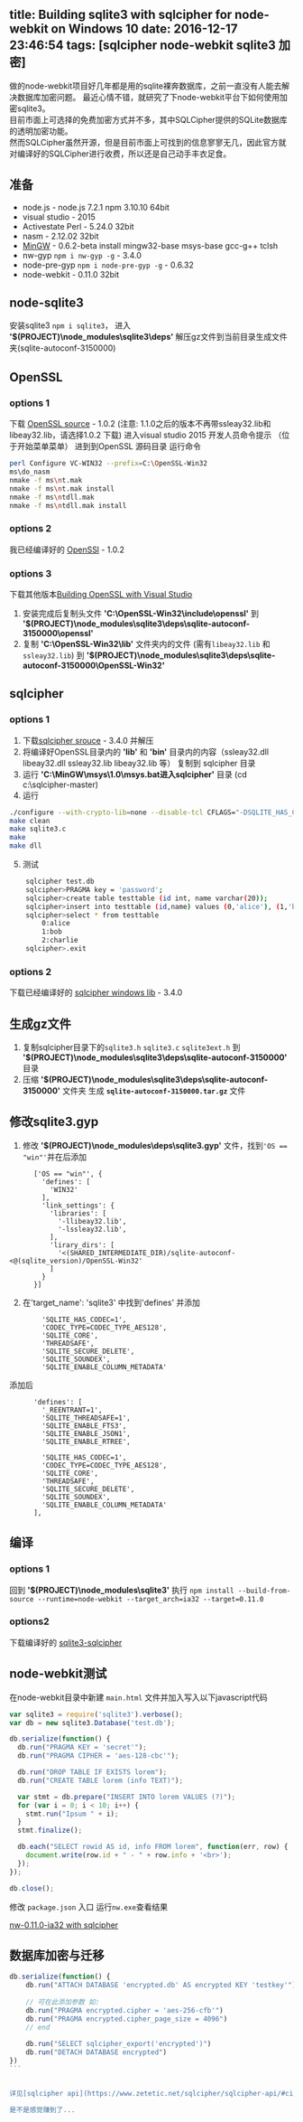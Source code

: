 title: Building sqlite3 with sqlcipher for node-webkit on Windows 10
date: 2016-12-17 23:46:54
tags: [sqlcipher node-webkit sqlite3 加密]
---

做的node-webkit项目好几年都是用的sqlite裸奔数据库，之前一直没有人能去解决数据库加密问题。
最近心情不错，就研究了下node-webkit平台下如何使用加密sqlite3。   
目前市面上可选择的免费加密方式并不多，其中SQLCipher提供的SQLite数据库的透明加密功能。   
然而SQLCipher虽然开源，但是目前市面上可找到的信息寥寥无几，因此官方就对编译好的SQLCipher进行收费，所以还是自己动手丰衣足食。

<!-- more -->

## 准备

* node.js - node.js 7.2.1 npm 3.10.10 64bit
* visual studio - 2015
* Activestate Perl - 5.24.0 32bit
* nasm - 2.12.02 32bit
* [MinGW](https://sourceforge.net/projects/mingw/files/Installer/) - 0.6.2-beta   install mingw32-base msys-base gcc-g++ tclsh
* nw-gyp `npm i nw-gyp -g` - 3.4.0
* node-pre-gyp `npm i node-pre-gyp -g` - 0.6.32
* node-webkit - 0.11.0 32bit

## node-sqlite3

安装sqlite3 `npm i sqlite3`， 进入 **'$(PROJECT)\node_modules\sqlite3\deps'** 解压gz文件到当前目录生成文件夹(sqlite-autoconf-3150000)

## OpenSSL

### options 1

下载 [OpenSSL source](https://github.com/openssl/openssl/tree/OpenSSL_1_0_2-stable) - 1.0.2 (注意: 1.1.0之后的版本不再带ssleay32.lib和libeay32.lib，请选择1.0.2 下载)
进入visual studio 2015 开发人员命令提示 （位于开始菜单菜单）
进到到OpenSSL 源码目录
运行命令
```bash
perl Configure VC-WIN32 --prefix=C:\OpenSSL-Win32
ms\do_nasm
nmake -f ms\nt.mak
nmake -f ms\nt.mak install
nmake -f ms\ntdll.mak
nmake -f ms\ntdll.mak install
```

### options 2

我已经编译好的 [OpenSSl](http://7lrzuu.com1.z0.glb.clouddn.com/OpenSSL-Win32.7z) - 1.0.2

### options 3

下载其他版本[Building OpenSSL with Visual Studio](http://p-nand-q.com/programming/windows/building_openssl_with_visual_studio_2013.html)  

1. 安装完成后复制头文件 **'C:\OpenSSL-Win32\include\openssl'** 到 **'$(PROJECT)\node_modules\sqlite3\deps\sqlite-autoconf-3150000\openssl'**
2. 复制 **'C:\OpenSSL-Win32\lib'** 文件夹内的文件 (需有`libeay32.lib` 和 `ssleay32.lib`) 到 **'$(PROJECT)\node_modules\sqlite3\deps\sqlite-autoconf-3150000\OpenSSL-Win32'**

## sqlcipher

### options 1

1. 下载[sqlcipher srouce](https://github.com/sqlcipher/sqlcipher) - 3.4.0 并解压
2. 将编译好OpenSSL目录内的 **'lib'** 和 **'bin'** 目录内的内容（ssleay32.dll libeay32.dll ssleay32.lib libeay32.lib 等） 复制到 sqlcipher 目录 
3. 运行 **'C:\MinGW\msys\1.0\msys.bat进入sqlcipher'** 目录 (cd c:\sqlcipher-master)
4. 运行
```bash
./configure --with-crypto-lib=none --disable-tcl CFLAGS="-DSQLITE_HAS_CODEC -DSQLCIPHER_CRYPTO_OPENSSL -I/c/OpenSSL-Win32/include /c/sqlcipher-master/libeay32.dll -L/c/sqlcipher-master/ -static-libgcc" LDFLAGS="-leay32"
make clean
make sqlite3.c
make
make dll
```

5. 测试
```bash
    sqlcipher test.db
    sqlcipher>PRAGMA key = 'password';
    sqlcipher>create table testtable (id int, name varchar(20));
    sqlcipher>insert into testtable (id,name) values (0,'alice'), (1,'bob'), (2,'charlie');
    sqlcipher>select * from testtable
        0:alice
        1:bob
        2:charlie
    sqlcipher>.exit
```

### options 2
下载已经编译好的 [sqlcipher windows lib](http://7lrzuu.com1.z0.glb.clouddn.com/sqlcipher-master.7z) - 3.4.0 

## 生成gz文件

1. 复制sqlcipher目录下的`sqlite3.h`  `sqlite3.c` `sqlite3ext.h` 到 **'$(PROJECT)\node_modules\sqlite3\deps\sqlite-autoconf-3150000'** 目录
2. 压缩 **'$(PROJECT)\node_modules\sqlite3\deps\sqlite-autoconf-3150000'** 文件夹 生成 **`sqlite-autoconf-3150000.tar.gz`** 文件

## 修改sqlite3.gyp

1. 修改 **'$(PROJECT)\node_modules\deps\sqlite3.gyp'** 文件，找到`'OS == "win"'`并在后添加
```
      ['OS == "win"', {
        'defines': [
          'WIN32'
        ],
        'link_settings': {
          'libraries': [
            '-llibeay32.lib',
            '-lssleay32.lib',
          ],
          'lirary_dirs': [
            '<(SHARED_INTERMEDIATE_DIR)/sqlite-autoconf-<@(sqlite_version)/OpenSSL-Win32'
          ]
        }
      }]
```
2. 在'target_name': 'sqlite3' 中找到'defines' 并添加
```
        'SQLITE_HAS_CODEC=1',
        'CODEC_TYPE=CODEC_TYPE_AES128',
        'SQLITE_CORE',
        'THREADSAFE',
        'SQLITE_SECURE_DELETE',
        'SQLITE_SOUNDEX',
        'SQLITE_ENABLE_COLUMN_METADATA'
```
添加后
```
      'defines': [
        '_REENTRANT=1',
        'SQLITE_THREADSAFE=1',
        'SQLITE_ENABLE_FTS3',
        'SQLITE_ENABLE_JSON1',
        'SQLITE_ENABLE_RTREE',

        'SQLITE_HAS_CODEC=1',
        'CODEC_TYPE=CODEC_TYPE_AES128',
        'SQLITE_CORE',
        'THREADSAFE',
        'SQLITE_SECURE_DELETE',
        'SQLITE_SOUNDEX',
        'SQLITE_ENABLE_COLUMN_METADATA'
      ],
```

##  编译

### options 1
回到 **'$(PROJECT)\node_modules\sqlite3'** 执行 `npm install --build-from-source --runtime=node-webkit --target_arch=ia32 --target=0.11.0`

### options2
下载编译好的 [sqlite3-sqlcipher](http://7lrzuu.com1.z0.glb.clouddn.com/sqlite3-sqlcipher.7z)

## node-webkit测试

在node-webkit目录中新建 `main.html` 文件并加入写入以下javascript代码
```js
var sqlite3 = require('sqlite3').verbose();
var db = new sqlite3.Database('test.db');

db.serialize(function() {
  db.run("PRAGMA KEY = 'secret'");
  db.run("PRAGMA CIPHER = 'aes-128-cbc'");

  db.run("DROP TABLE IF EXISTS lorem");
  db.run("CREATE TABLE lorem (info TEXT)");

  var stmt = db.prepare("INSERT INTO lorem VALUES (?)");
  for (var i = 0; i < 10; i++) {
    stmt.run("Ipsum " + i);
  }
  stmt.finalize();

  db.each("SELECT rowid AS id, info FROM lorem", function(err, row) {
    document.write(row.id + " - " + row.info + '<br>');
  });
});

db.close();
```

修改 `package.json` 入口 运行`nw.exe`查看结果

[nw-0.11.0-ia32 with sqlcipher](http://7lrzuu.com1.z0.glb.clouddn.com/nw-0.11.0-ia32%20with%20sqlcipher.7z)

## 数据库加密与迁移

````js
db.serialize(function() {
    db.run("ATTACH DATABASE 'encrypted.db' AS encrypted KEY 'testkey'")
        
    // 可在此添加参数 如:
    db.run("PRAGMA encrypted.cipher = 'aes-256-cfb'")
    db.run("PRAGMA encrypted.cipher_page_size = 4096")
    // end
    
    db.run("SELECT sqlcipher_export('encrypted')")    
    db.run("DETACH DATABASE encrypted")
})
```


详见[sqlcipher api](https://www.zetetic.net/sqlcipher/sqlcipher-api/#cipher)

是不是感觉赚到了...